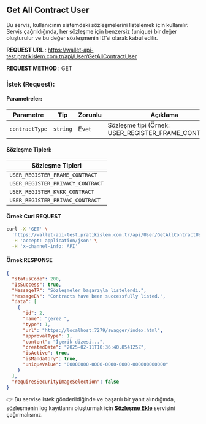 ## Get All Contract User

Bu servis, kullanıcının sistemdeki sözleşmelerini listelemek için kullanılır. 
Servis çağrıldığında, her sözleşme için benzersiz (unique) bir değer oluşturulur ve bu değer sözleşmenin ID’si olarak kabul edilir.

**REQUEST URL** : https://wallet-api-test.pratikislem.com.tr/api/User/GetAllContractUser

**REQUEST METHOD** : GET

### İstek (Request):

#### Parametreler:

| Parametre      | Tip      | Zorunlu | Açıklama                                                |
| -------------- | -------- | ------- | ------------------------------------------------------- |
| `contractType` | `string` | Evet    | Sözleşme tipi (Örnek: USER\_REGISTER\_FRAME\_CONTRACT). |

#### Sözleşme Tipleri:

| Sözleşme Tipleri            |
| -------------- |
| `USER_REGISTER_FRAME_CONTRACT` | 
| `USER_REGISTER_PRIVACY_CONTRACT` | 
| `USER_REGISTER_KVKK_CONTRACT` | 
| `USER_REGISTER_PRIVAC_CONTRACT` | 

#### Örnek Curl REQUEST

```bash
curl -X 'GET' \
  'https://wallet-api-test.pratikislem.com.tr/api/User/GetAllContractUser?contractType=USER_REGISTER_FRAME_CONTRACT' \
  -H 'accept: application/json' \
  -H 'x-channel-info: API'
```

#### Örnek RESPONSE

```json
{
  "statusCode": 200,
  "IsSuccess": true,
  "MessageTR": "Sözleşmeler başarıyla listelendi.",
  "MessageEN": "Contracts have been successfully listed.",
  "data": [
    {
      "id": 2,
      "name": "çerez ",
      "type": 1,
      "url": "https://localhost:7279/swagger/index.html",
      "approvalType": 1,
      "content": "İçerik dizesi...",
      "createdDate": "2025-02-11T10:36:40.854125Z",
      "isActive": true,
      "isMandatory": true,
      "uniqueValue": "00000000-0000-0000-0000-000000000000"
    }
  ],
  "requiresSecurityImageSelection": false
}
```
👉 Bu servise istek gönderildiğinde ve başarılı bir yanıt alındığında, sözleşmenin log kayıtlarını oluşturmak için <a href="#" onclick="loadMarkdown('docs/add-contracts.md')"><strong>Sözleşme Ekle</strong></a> servisini çağırmalısınız.